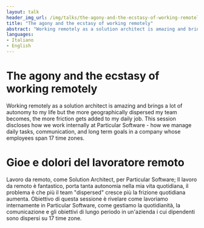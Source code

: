 ```yaml
---
layout: talk
header_img_url: /img/talks/the-agony-and-the-ecstasy-of-working-remotely-header.jpg
title: "The agony and the ecstasy of working remotely"
abstract: "Working remotely as a solution architect is amazing and brings a lot of autonomy to my life but the more geographically dispersed my team becomes, the more friction gets added to my daily job. This session discloses how we work internally at Particular Software - how we manage daily tasks, communication, and long term goals in a company whose employees span 17 time zones." 
languages:
- Italiano
- English
---
```


# The agony and the ecstasy of working remotely

Working remotely as a solution architect is amazing and brings a lot of autonomy to my life but the more geographically dispersed my team becomes, the more friction gets added to my daily job. This session discloses how we work internally at Particular Software - how we manage daily tasks, communication, and long term goals in a company whose employees span 17 time zones.

# Gioe e dolori del lavoratore remoto

Lavoro da remoto, come Solution Architect, per Particular Software; Il lavoro da remoto è fantastico, porta tanta autonomia nella mia vita quotidiana, il problema è che più il team "dispersed" cresce più la frizione quotidiana aumenta. Obiettivo di questa sessione è rivelare come lavoriamo internamente in Particular Software, come gestiamo la quotidianità, la comunicazione e gli obiettivi di lungo periodo in un'azienda i cui dipendenti sono dispersi su 17 time zone.
